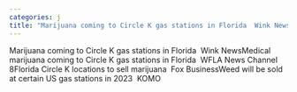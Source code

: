 ```yaml
---
categories: j
title: "Marijuana coming to Circle K gas stations in Florida  Wink News"
---
```

Marijuana coming to Circle K gas stations in Florida&nbsp;&nbsp;Wink NewsMedical marijuana coming to Circle K gas stations in Florida&nbsp;&nbsp;WFLA News Channel 8Florida Circle K locations to sell marijuana&nbsp;&nbsp;Fox BusinessWeed will be sold at certain US gas stations in 2023&nbsp;&nbsp;KOMO
